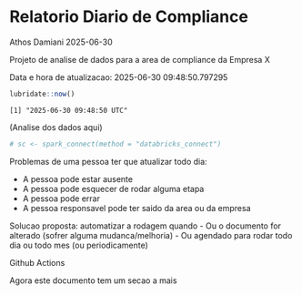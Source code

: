# Relatorio Diario de Compliance
Athos Damiani
2025-06-30

Projeto de analise de dados para a area de compliance da Empresa X

Data e hora de atualizacao: 2025-06-30 09:48:50.797295

``` r
lubridate::now()
```

    [1] "2025-06-30 09:48:50 UTC"

(Analise dos dados aqui)

``` r
# sc <- spark_connect(method = "databricks_connect")
```

Problemas de uma pessoa ter que atualizar todo dia:

-   A pessoa pode estar ausente
-   A pessoa pode esquecer de rodar alguma etapa
-   A pessoa pode errar
-   A pessoa responsavel pode ter saido da area ou da empresa

Solucao proposta: automatizar a rodagem quando - Ou o documento for
alterado (sofrer alguma mudanca/melhoria) - Ou agendado para rodar todo
dia ou todo mes (ou periodicamente)

Github Actions

Agora este documento tem um secao a mais
